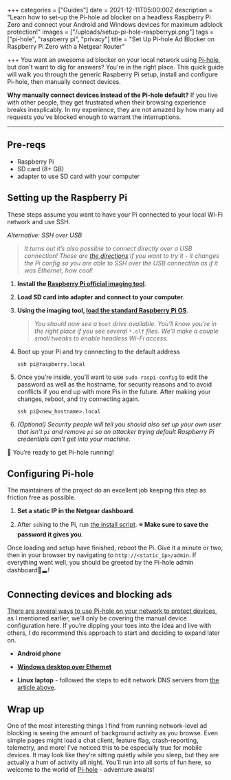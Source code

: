 +++
categories = ["Guides"]
date = 2021-12-11T05:00:00Z
description = "Learn how to set-up the Pi-hole ad blocker on a headless Raspberry Pi Zero and connect your Android and Windows devices for maximum adblock protection!"
images = ["/uploads/setup-pi-hole-raspberrypi.png"]
tags = ["pi-hole", "raspberry pi", "privacy"]
title = "Set Up Pi-hole Ad Blocker on Raspberry Pi Zero with a Netgear Router"

+++
You want an awesome ad blocker on your local network using [Pi-hole](https://pi-hole.net), but don't want to dig for answers? You're in the right place. This quick guide will walk you through the generic Raspberry Pi setup, install and configure Pi-hole, then manually connect devices.

**Why manually connect devices instead of the Pi-hole default?** If you live with other people, they get frustrated when their browsing experience breaks inexplicably. In my experience, they are not amazed by how many ad requests you've blocked enough to warrant the interruptions.

---

## Pre-reqs

- Raspberry Pi
- SD card (8+ GB)
- adapter to use SD card with your computer

## Setting up the Raspberry Pi

These steps assume you want to have your Pi connected to your local Wi-Fi network and use SSH.

_Alternative: SSH over USB_
> _It turns out it’s also possible to connect directly over a USB connection! These are [the directions](https://howchoo.com/pi/raspberry-pi-gadget-mode) if you want to try it - it changes the Pi config so you are able to SSH over the USB connection as if it was Ethernet, how cool!_


1. **Install the [Raspberry Pi official imaging tool](https://www.raspberrypi.com/software/)**.

2. **Load SD card into adapter and connect to your computer**.

3. **Using the imaging tool, [load the standard Raspberry Pi OS](https://www.youtube.com/watch?v=ntaXWS8Lk34)**.

     > *You should now see a `boot` drive available. You’ll know you’re in the    right place if you see several* `*.elf` *files. We’ll make a couple small tweaks to enable headless Wi-Fi access.*

4. Boot up your Pi and try connecting to the default address
    ```
    ssh pi@raspberry.local
    ```

5. Once you’re inside, you’ll want to use `sudo raspi-config` to edit the password as well as the hostname, for security reasons and to avoid conflicts if you end up with more Pis in the future. After making your changes, reboot, and try connecting again.
    ```
    ssh pi@<new_hostname>.local
    ```


6. _(Optional) Security people will tell you should also set up your own user that isn’t `pi` and remove `pi` so an attacker trying default Raspberry Pi credentials can’t get into your machine._

🤖 You’re ready to get Pi-hole running!

## Configuring Pi-hole

The maintainers of the project do an excellent job keeping this step as friction free as possible.

1. **Set a static IP in the Netgear dashboard**.

2. After `ssh`ing to the Pi, run [the install script](https://github.com/pi-hole/pi-hole#alternative-install-methods). **⭐ Make sure to save the password it gives you**.

Once loading and setup have finished, reboot the Pi. Give it a minute or two, then in your browser try navigating to `http://<static_ip>/admin`. If everything went well, you should be greeted by the Pi-hole admin dashboard🥧🕳!

## Connecting devices and blocking ads

[There are several ways to use Pi-hole on your network to protect devices](https://discourse.pi-hole.net/t/how-do-i-configure-my-devices-to-use-pi-hole-as-their-dns-server/245), as I mentioned earlier, we’ll only be covering the manual device configuration here. If you’re dipping your toes into the idea and live with others, I do recommend this approach to start and deciding to expand later on.

- **Android phone**

- [**Windows desktop over Ethernet**](https://www.windowscentral.com/how-change-your-pcs-dns-settings-windows-10)

- **Linux laptop** - followed the steps to edit network DNS servers from [the article above](https://discourse.pi-hole.net/t/how-do-i-configure-my-devices-to-use-pi-hole-as-their-dns-server/245).

## Wrap up

One of the most interesting things I find from running network-level ad blocking is seeing the amount of background activity as you browse. Even simple pages might load a chat client, feature flag, crash-reporting, telemetry, and more! I’ve noticed this to be especially true for mobile devices. It may look like they’re sitting quietly while you sleep, but they are actually a hum of activity all night. You’ll run into all sorts of fun here, so welcome to the world of [Pi-hole](https://pi-hole.net) - adventure awaits!